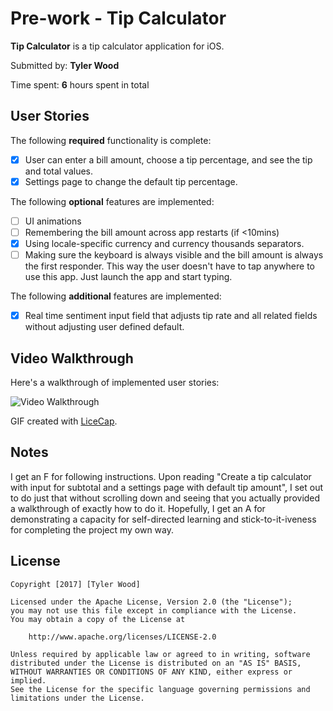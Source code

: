 # Pre-work - Tip Calculator

**Tip Calculator** is a tip calculator application for iOS.

Submitted by: **Tyler Wood**

Time spent: **6** hours spent in total

## User Stories

The following **required** functionality is complete:

* [x] User can enter a bill amount, choose a tip percentage, and see the tip and total values.
* [x] Settings page to change the default tip percentage.

The following **optional** features are implemented:
* [ ] UI animations
* [ ] Remembering the bill amount across app restarts (if <10mins)
* [x] Using locale-specific currency and currency thousands separators.
* [ ] Making sure the keyboard is always visible and the bill amount is always the first responder. This way the user doesn't have to tap anywhere to use this app. Just launch the app and start typing.

The following **additional** features are implemented:

- [x] Real time sentiment input field that adjusts tip rate and all related fields without adjusting user defined default. 

## Video Walkthrough 

Here's a walkthrough of implemented user stories:

<img src='blob:http://imgur.com/dfa9f6d1-972f-4cc8-98f2-103608cb7b07' title='Video Walkthrough' width='' alt='Video Walkthrough' />

GIF created with [LiceCap](http://www.cockos.com/licecap/).

## Notes

I get an F for following instructions. Upon reading "Create a tip calculator with input for subtotal and a settings page with default tip amount", I set out to do just that without scrolling down and seeing that you actually provided a walkthrough of exactly how to do it. 
Hopefully, I get an A for demonstrating a capacity for self-directed learning and stick-to-it-iveness for completing the project my own way.


## License

    Copyright [2017] [Tyler Wood]

    Licensed under the Apache License, Version 2.0 (the "License");
    you may not use this file except in compliance with the License.
    You may obtain a copy of the License at

        http://www.apache.org/licenses/LICENSE-2.0

    Unless required by applicable law or agreed to in writing, software
    distributed under the License is distributed on an "AS IS" BASIS,
    WITHOUT WARRANTIES OR CONDITIONS OF ANY KIND, either express or implied.
    See the License for the specific language governing permissions and
    limitations under the License.
